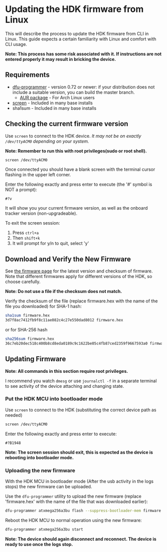 # Updating the HDK firmware from Linux

This will describe the process to update the HDK firmware from CLI in Linux. This guide expects a certain familiarity with Linux and comfort with CLI usage.

**Note: This process has some risk associated with it. If instructions are not entered properly it may result in bricking the device.**

## Requirements

- [dfu-programmer](https://dfu-programmer.github.io/) - version 0.72 or newer: if your distribution does not include a suitable version, you can build the master branch.
  - [AUR package](https://aur.archlinux.org/packages/dfu-programmer/) - For Arch Linux users
- [screen](https://www.gnu.org/software/screen/) - Included in many base installs
- sha1sum - Included in many base installs

## Checking the current firmware version

Use `screen` to connect to the HDK device. *It may not be on exactly `/dev/ttyACM0` depending on your system.*

**Note: Remember to run this with root privileges(sudo or root shell).**

```bash
screen /dev/ttyACM0
```

Once connected you should have a blank screen with the terminal cursor flashing in the upper left corner.

Enter the following exactly and press enter to execute (the '#' symbol is NOT a prompt):

```
#?v
```

It will show you your current firmware version, as well as the onboard tracker version (non-upgradeable).

To exit the screen session:

1. Press `ctrl+a`
2. Then `shift+k`
3. It will prompt for y/n to quit, select 'y'

## Download and Verify the New Firmware

See [the firmware page](HDKFirmwareVersions.md) for the latest version and checksum of firmware. Note that different firmwares apply for different versions of the HDK, so choose carefully.

**Note: Do not use a file if the checksum does not match.**

Verify the checksum of the file (replace firmware.hex with the name of the file you downloaded) for SHA-1 hash:
```bash
sha1sum firmware.hex
3d7f8ac7412fb9f8c11ae082c4c27e550dad8012 firmware.hex
```
or for SHA-256 hash
```bash
sha256sum firmware.hex
36c7eb20dec518c400b8cd8eda0189c9c1622be05c4fb87ced2359f9667593a0 firmware.hex
```

## Updating Firmware

**Note: All commands in this section require root privileges.**

I recommend you watch `dmesg` or use `journalctl -f` in a separate terminal to see activity of the device attaching and changing state.

### Put the HDK MCU into bootloader mode

Use `screen` to connect to the HDK (substituting the correct device path as needed)

```bash
screen /dev/ttyACM0
```

Enter the following exactly and press enter to execute:

```
#?B1948
```

**Note: The screen session should exit, this is expected as the device is rebooting into bootloader mode.**

### Uploading the new firmware

With the HDK MCU in bootloader mode (After the usb activity in the logs stops) the new firmware can be uploaded.

Use the `dfu-programmer` utility to upload the new firmware (replace 'firmware.hex' with the name of the file that was downloaded earlier):

```bash
dfu-programmer atxmega256a3bu flash --suppress-bootloader-mem firmware.hex
```

Reboot the HDK MCU to normal operation using the new firmware:

```bash
dfu-programmer atxmega256a3bu start
```
**Note: The device should again disconnect and reconnect.  The device is ready to use once the logs stop.**

